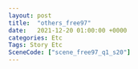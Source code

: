 ```yaml
---
layout: post
title:  "others_free97"
date:   2021-12-20 01:00:00 +0000
categories: Etc
Tags: Story Etc
SceneCode: ["scene_free97_q1_s20"]
---
```

